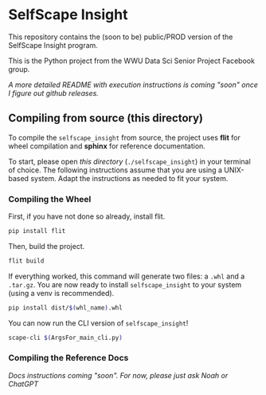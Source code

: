 # SelfScape Insight

This repository contains the (soon to be) public/PROD version of the SelfScape Insight program.

This is the Python project from the WWU Data Sci Senior Project Facebook group.

*A more detailed README with execution instructions is coming "soon" once I figure out github releases.*

## Compiling from source (this directory)

To compile the `selfscape_insight` from source, the project uses **flit** for wheel compilation and **sphinx** for reference documentation.

To start, please open *this directory* (`./selfscape_insight`) in your terminal of choice. The following instructions assume that you are using a UNIX-based system. Adapt the instructions as needed to fit your system.

### Compiling the Wheel

First, if you have not done so already, install flit.

```bash
pip install flit
```

Then, build the project.

```bash
flit build
```

If everything worked, this command will generate two files: a `.whl` and a `.tar.gz`. You are now ready to install `selfscape_insight` to your system (using a venv is recommended).

```bash
pip install dist/$(whl_name).whl
```

You can now run the CLI version of `selfscape_insight`!

```bash
scape-cli $(ArgsFor_main_cli.py)
```

### Compiling the Reference Docs

*Docs instructions coming "soon". For now, please just ask Noah or ChatGPT*